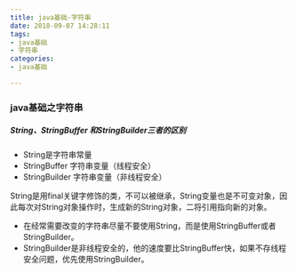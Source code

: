 ```yaml
---
title: java基础-字符串
date: 2018-09-07 14:28:11
tags:
- java基础
- 字符串
categories:
- java基础

---
```


### java基础之字符串

##### String、StringBuffer 和StringBuilder三者的区别

+ String是字符串常量
+ StringBuffer 字符串变量（线程安全）
+ StringBuilder 字符串变量（非线程安全）

String是用final关键字修饰的类，不可以被继承，String变量也是不可变对象，因此每次对String对象操作时，生成新的String对象，二将引用指向新的对象。

+ 在经常需要改变的字符串尽量不要使用String，而是使用StringBuffer或者StringBuilder。
+ StringBuilder是非线程安全的，他的速度要比StringBuffer快，如果不存线程安全问题，优先使用StringBuilder。
